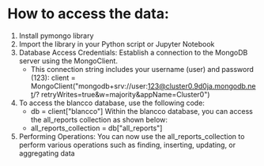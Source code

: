 # How to access the data: 
1. Install pymongo library
2. Import the library in your Python script or Jupyter Notebook
3. Database Access Credentials: Establish a connection to the MongoDB server using the MongoClient.
   - This connection string includes your username (user) and password (123):
     client = MongoClient("mongodb+srv://user:123@cluster0.9d0ja.mongodb.net/?       retryWrites=true&w=majority&appName=Cluster0")
4. To access the blancco database, use the following code:
    - db = client["blancco"]
   Within the blancco database, you can access the all_reports collection as shown below:
    - all_reports_collection = db["all_reports"]
5. Performing Operations: You can now use the all_reports_collection to perform various operations such as finding, inserting, updating, or aggregating data
